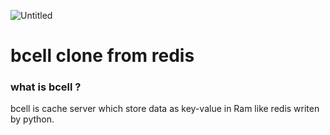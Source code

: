 ![Untitled](https://github.com/youssefshibl/bcell_clone_from_redis/assets/63800183/b1c6b4fd-4231-469b-b613-ffd6be49b062)


# bcell clone from redis
### what is bcell ?
bcell is cache server which store data as key-value in Ram like redis writen by python.